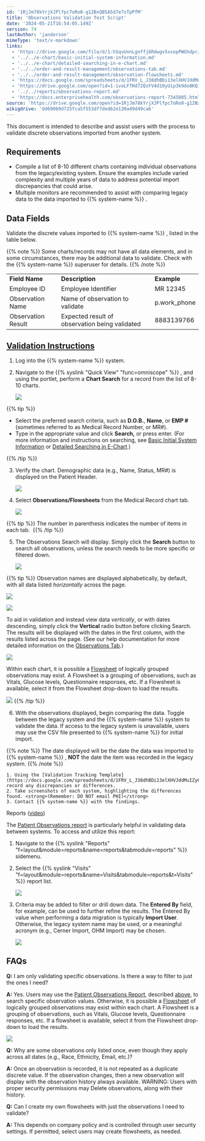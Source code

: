 ```yaml
---
id: '1RjJm78kYrjXJPlfpc7oRo0-g12BxQB5A5d7e7sTpPfM'
title: 'Observations Validation Test Script'
date: '2024-05-21T16:54:05.149Z'
version: 74
lastAuthor: 'janderson'
mimeType: 'text/x-markdown'
links:
  - 'https://drive.google.com/file/d/1-hSqvUnnLgnffj6Rdwgv5xsopPWGhdpr/view'
  - '../../e-chart/basic-initial-system-information.md'
  - '../../e-chart/detailed-searching-in-e-chart.md'
  - '../../order-and-result-management/observations-tab.md'
  - '../../order-and-result-management/observation-flowsheets.md'
  - 'https://docs.google.com/spreadsheets/d/1FRV_L_J38dhBDi13elXHVJddMuIZy6Sq5P3Viv9IXxE/edit#gid=0'
  - 'https://drive.google.com/open?id=1-ivoLFTHd72QsFV4d10yUip3k9do8KQi'
  - '../../reports/observations-report.md'
  - 'https://docs.enterprisehealth.com/observations-report-7345005.html'
source: 'https://drive.google.com/open?id=1RjJm78kYrjXJPlfpc7oRo0-g12BxQB5A5d7e7sTpPfM'
wikigdrive: 'dd69069d725fca5f553df7ded62e130a49d49ca6'
---
```

This document is intended to describe and assist users with the process to validate discrete observations imported from another system.

## Requirements

* Compile a list of 8-10 different charts containing individual observations from the legacy/existing system. Ensure the examples include varied complexity and multiple years of data to address potential import discrepancies that could arise.
* Multiple monitors are recommended to assist with comparing legacy data to the data imported to {{% system-name %}} .

## Data Fields

Validate the discrete values imported to {{% system-name %}} , listed in the table below.

{{% note %}}
Some charts/records may not have all data elements, and in some circumstances, there may be additional data to validate. Check with the {{% system-name %}} superuser for details.
{{% /note %}}

<table>
<tr>
<td><strong>Field Name</strong></td>
<td><strong>Description</strong></td>
<td><strong>Example</strong></td>
</tr>
<tr>
<td>Employee ID</td>
<td>Employee Identifier</td>
<td>MR 12345</td>
</tr>
<tr>
<td>Observation Name</td>
<td>Name of observation to validate</td>
<td>p.work_phone</td>
</tr>
<tr>
<td>Observation Result</td>
<td>Expected result of observation being validated</td>
<td>8883139766</td>
</tr>
</table>

## [Validation Instructions](https://drive.google.com/file/d/1-hSqvUnnLgnffj6Rdwgv5xsopPWGhdpr/view)

1. Log into the {{% system-name %}} system.
2. Navigate to the {{% syslink "Quick View" "func=omniscope" %}} , and using the portlet, perform a <strong>Chart Search</strong> for a record from the list of 8-10 charts.

    ![](../observations-validation-test-script.assets/52f73ae40dc37122cc526f2bbb6020ab.png)

{{% tip %}}

* Select the preferred search criteria, such as <strong>D.O.B.</strong>, <strong>Name</strong>, or <strong>EMP #</strong> (sometimes referred to as Medical Record Number, or MR#).
* Type in the appropriate value and click <strong>Search,</strong> or press enter. (For more information and instructions on searching, see [Basic Initial System Information](../../e-chart/basic-initial-system-information.md) or [Detailed Searching in E-Chart](../../e-chart/detailed-searching-in-e-chart.md).)

{{% /tip %}}

3. Verify the chart. Demographic data (e.g., Name, Status, MR#) is displayed on the Patient Header.

    ![](../observations-validation-test-script.assets/3b6e81d53b6a76b60742edeec867658b.png)
4. Select <strong>Observations/Flowsheets</strong> from the Medical Record chart tab.

    ![](../observations-validation-test-script.assets/e423e14102b231b3461d21cee6d2e4e7.png)

{{% tip %}}
The number in parenthesis indicates the number of items in each tab. 
{{% /tip %}}

5. The Observations Search will display. Simply click the <strong>Search</strong> button to search all observations, unless the search needs to be more specific or filtered down.

    ![](../observations-validation-test-script.assets/235fe960ff2ed0d194fd447cbe4b4df6.png)

{{% tip %}}
Observation names are displayed alphabetically, by default, with all data listed *horizontally* across the page.





![](../observations-validation-test-script.assets/1dd5843153d5d9d1b18143acf28cd1a5.png)



![](../observations-validation-test-script.assets/0a91d03ccd3aa4eb41d936bf9fc83b1e.png)


To aid in validation and instead view data *vertically*, or with dates descending, simply click the **Vertical** radio button before clicking Search. The results will be displayed with the dates in the first column, with the results listed across the page. (See our help documentation for more detailed information on the [Observations Tab](../../order-and-result-management/observations-tab.md).)

![](../observations-validation-test-script.assets/4d5008d39b53acc64a82d77177fc1775.png)


Within each chart, it is possible a [Flowsheet](../../order-and-result-management/observation-flowsheets.md) of logically grouped observations may exist. A Flowsheet is a grouping of observations, such as Vitals, Glucose levels, Questionnaire responses, etc. If a Flowsheet is available, select it from the Flowsheet drop-down to load the results.

![](../observations-validation-test-script.assets/15b6e3739fd26076b613c843cfb41634.png)
{{% /tip %}}

6. With the observations displayed, begin comparing the data. Toggle between the legacy system and the {{% system-name %}} system to validate the data. If access to the legacy system is unavailable, users may use the CSV file presented to {{% system-name %}} for initial import. 

{{% note %}}
The date displayed will be the date the data was imported to {{% system-name %}} , **NOT** the date the item was recorded in the legacy system.
{{% /note %}}

    1. Using the [Validation Tracking Template](https://docs.google.com/spreadsheets/d/1FRV_L_J38dhBDi13elXHVJddMuIZy6Sq5P3Viv9IXxE/edit#gid=0), record any discrepancies or differences.
    2. Take screenshots of each system, highlighting the differences found. <strong>(Remember: DO NOT email PHI)</strong>
    3. Contact {{% system-name %}} with the findings.

Reports ([video](https://drive.google.com/open?id=1-ivoLFTHd72QsFV4d10yUip3k9do8KQi))

The [Patient Observations report](../../reports/observations-report.md) is particularly helpful in validating data between systems. To access and utilize this report:

1. Navigate to the {{% syslink "Reports" "f=layout&module=reports&name=reports&tabmodule=reports" %}} sidemenu.
2. Select the {{% syslink "Visits" "f=layout&module=reports&name=Visits&tabmodule=reports&t=Visits" %}} report list.

    ![](../observations-validation-test-script.assets/ec2ab6d6a4b70fc56ac700c653eeca68.png)
3. Criteria may be added to filter or drill down data. The <strong>Entered By</strong> field, for example, can be used to further refine the results. The Entered By value when performing a data migration is typically <strong>Import User</strong>. Otherwise, the legacy system name may be used, or a meaningful acronym (e.g., Cerner Import, OHM Import) may be chosen. 

    ![](../observations-validation-test-script.assets/f958f0553b53bc389064f532fa9d8b33.png)

## FAQs

**Q:** I am only validating specific observations. Is there a way to filter to just the ones I need?

**A:** Yes. Users may use the [Patient Observations Report](https://docs.enterprisehealth.com/observations-report-7345005.html), described [above](#gjdgxs), to search specific observation values. Otherwise, it is possible a [Flowsheet](../../order-and-result-management/observation-flowsheets.md) of logically grouped observations may exist within each chart. A Flowsheet is a grouping of observations, such as Vitals, Glucose levels, Questionnaire responses, etc. If a flowsheet is available, select it from the Flowsheet drop-down to load the results.

![](../observations-validation-test-script.assets/15b6e3739fd26076b613c843cfb41634.png)

**Q:** Why are some observations only listed once, even though they apply across all dates (e.g., Race, Ethnicity, Email, etc.)?

**A:** Once an observation is recorded, it is not repeated as a duplicate discrete value. If the observation changes, then a new observation will display with the observation history always available. WARNING: Users with proper security permissions may Delete observations, along with their history.

**Q:** Can I create my own flowsheets with just the observations I need to validate?

**A:** This depends on company policy and is controlled through user security settings. If permitted, select users may create flowsheets, as needed.
